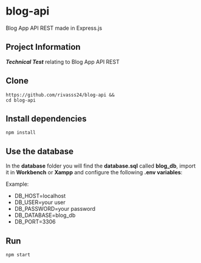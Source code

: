 # blog-api
Blog App API REST made in Express.js

## Project Information
***Technical Test*** relating to Blog App API REST

## Clone
```$
https://github.com/rivasss24/blog-api &&
cd blog-api
```

## Install dependencies
```$
npm install
```

## Use the database
In the **database** folder you will find the **database.sql** called **blog_db**, import it in **Workbench** or **Xampp** and configure the following **.env variables**:

Example:

* DB_HOST=localhost 
* DB_USER=your user
* DB_PASSWORD=your password
* DB_DATABASE=blog_db
* DB_PORT=3306

## Run
```$
npm start
```
